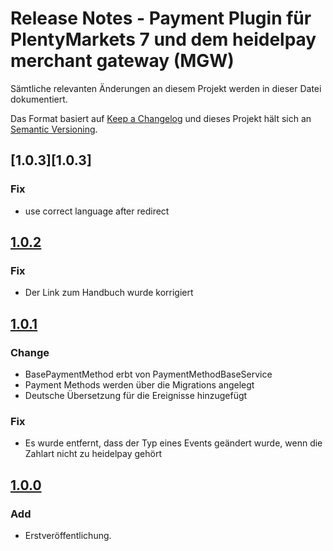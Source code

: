 # Release Notes - Payment Plugin für PlentyMarkets 7 und dem heidelpay merchant gateway (MGW)
Sämtliche relevanten Änderungen an diesem Projekt werden in dieser Datei dokumentiert.

Das Format basiert auf [Keep a Changelog](http://keepachangelog.com/en/1.0.0/) und dieses Projekt hält sich an [Semantic Versioning](http://semver.org/spec/v2.0.0.html).

## [1.0.3][1.0.3]
### Fix
- use correct language after redirect

## [1.0.2][1.0.2]
### Fix
- Der Link zum Handbuch wurde korrigiert 

## [1.0.1][1.0.1]
### Change
- BasePaymentMethod erbt von PaymentMethodBaseService
- Payment Methods werden über die Migrations angelegt
- Deutsche Übersetzung für die Ereignisse hinzugefügt

### Fix
- Es wurde entfernt, dass der Typ eines Events geändert wurde, wenn die Zahlart nicht zu heidelpay gehört

## [1.0.0][1.0.0]
### Add
*   Erstveröffentlichung.

[1.0.0]: https://github.com/heidelpay/plentymarkets-merchant-gateway/tree/1.0.0
[1.0.1]: https://github.com/heidelpay/plentymarkets-merchant-gateway/compare/1.0.0..1.0.1
[1.0.2]: https://github.com/heidelpay/plentymarkets-merchant-gateway/compare/1.0.1..1.0.2